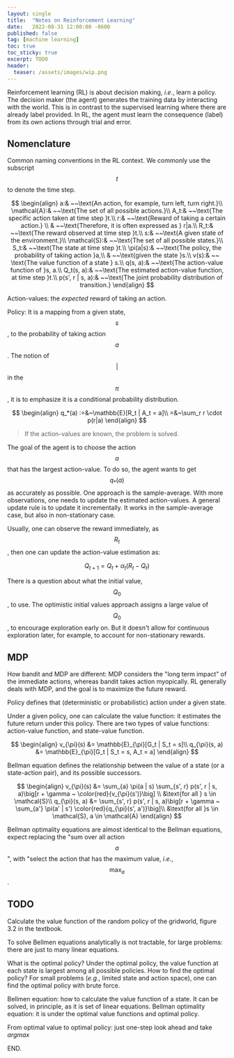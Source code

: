 ```yaml
---
layout: single
title:  "Notes on Reinforcement Learning"
date:   2022-08-31 12:00:00 -0600
published: false
tag: [machine learning]
toc: true
toc_sticky: true
excerpt: TODO
header:
  teaser: /assets/images/wip.png
---
```


Reinforcement learning (RL) is about decision making, _i.e._, learn a policy.
The decision maker (the agent) generates the training data by interacting with the world.
This is in contrast to the supervised learning where there are already label provided.
In RL, the agent must learn the consequence (label) from its own actions through trial and error.

## Nomenclature
Common naming conventions in the RL context.
We commonly use the subscript $$t$$ to denote the time step.

$$
\begin{align}
a:& ~~\text{An action, for example, turn left, turn right.}\\
\mathcal{A}:& ~~\text{The set of all possible actions.}\\
A_t:& ~~\text{The specific action taken at time step }t.\\
r:& ~~\text{Reward of taking a certain action.} \\
  & ~~\text{Therefore, it is often expressed as } r|a.\\
R_t:& ~~\text{The reward observed at time step }t.\\
s:& ~~\text{A given state of the environment.}\\
\mathcal{S}:& ~~\text{The set of all possible states.}\\
S_t:& ~~\text{The state at time step }t.\\
\pi(a|s):& ~~\text{The policy, the probability of taking action }a,\\
         & ~~\text{given the state }s.\\
v(s):& ~~ \text{The value function of a state } s.\\
q(s, a):& ~~\text{The action-value function of }s, a.\\
Q_t(s, a):& ~~\text{The estimated action-value function, at time step }t.\\
p(s', r | s, a):& ~~\text{The joint probability distribution of transition.}
\end{align}
$$

Action-values: the *expected* reward of taking an action.

Policy: It is a mapping from a given state, $$s$$, to the probability of taking action $$a$$.
The notion of $$|$$ in the $$\pi$$, it is to emphasize it is a conditional probability distribution.

$$
\begin{align}
q_*(a)
:=&~\mathbb{E}[R_t | A_t = a]\\
=&~\sum_r r \cdot p(r|a)
\end{align}
$$

>If the action-values are known, the problem is solved.

The goal of the agent is to choose the action $$a$$ that has the largest action-value.
To do so, the agent wants to get $$q_*(a)$$ as accurately as possible.
One approach is the sample-average. With more observations, one needs to update the estimated action-values.
A general update rule is to update it incrementally. It works in the sample-average case, but also in non-stationary case.

Usually, one can observe the reward immediately, as $$R_t$$, then one can update the action-value estimation as:

$$
Q_{t+1} = Q_t + \alpha_t (R_t - Q_t)
$$

There is a question about what the initial value, $$Q_0$$, to use. The optimistic initial values approach assigns a large
value of $$Q_0$$, to encourage exploration early on. But it doesn't allow for continuous exploration later, for example,
to account for non-stationary rewards.

## MDP
How bandit and MDP are different: MDP considers the "long term impact" of the immediate actions, whereas bandit takes
action myopically. RL generally deals with MDP, and the goal is to maximize the future reward.

Policy defines that (deterministic or probabilistic) action under a given state.

Under a given policy, one can calculate the value function: it estimates the future return under this policy.
There are two types of value functions: action-value function, and state-value function.

$$
\begin{align}
v_{\pi}(s) &= \mathbb{E}_{\pi}[G_t | S_t = s]\\
q_{\pi}(s, a) &= \mathbb{E}_{\pi}[G_t | S_t = s, A_t = a]
\end{align}
$$

Bellman equation defines the relationship between the value of a state (or a state-action pair), and its possible successors.

$$
\begin{align}
v_{\pi}(s) &= \sum_{a} \pi(a | s) \sum_{s', r} p(s', r | s, a)\big[r + \gamma ~ \color{red}{v_{\pi}(s')}\big] \\
  &\text{for all } s \in \mathcal{S}\\
q_{\pi}(s, a) &= \sum_{s', r} p(s', r | s, a)\big[r + \gamma ~ \sum_{a'} \pi(a' | s') \color{red}{q_{\pi}(s', a')}\big]\\
  &\text{for all }s \in \mathcal{S}, a \in \mathcal{A}
\end{align}
$$

Bellman optimality equations are almost identical to the Bellman equations, expect replacing the "sum over all action $$a$$",
with "select the action that has the maximum value, _i.e._, $$\mathrm{max}_a$$.

## TODO
Calculate the value function of the random policy of the gridworld, figure 3.2 in the textbook.

To solve Bellmen equations analytically is not tractable, for large problems: there are just to many linear equations.

What is the optimal policy? Under the optimal policy, the value function at each state is largest among all possible policies.
How to find the optimal policy? For small problems (_e.g._, limited state and action space), one can find the optimal policy with brute force.

Bellmen equation: how to calculate the value function of a state. It can be solved, in principle, as it is set of linear equations.
Bellman optimality equation: it is under the optimal value functions and optimal policy.

From optimal value to optimal policy: just one-step look ahead and take $argmax$

END.

